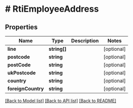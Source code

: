 # # RtiEmployeeAddress

## Properties

Name | Type | Description | Notes
------------ | ------------- | ------------- | -------------
**line** | **string[]** |  | [optional]
**postcode** | **string** |  | [optional]
**postCode** | **string** |  | [optional]
**ukPostcode** | **string** |  | [optional]
**country** | **string** |  | [optional]
**foreignCountry** | **string** |  | [optional]

[[Back to Model list]](../../README.md#models) [[Back to API list]](../../README.md#endpoints) [[Back to README]](../../README.md)
